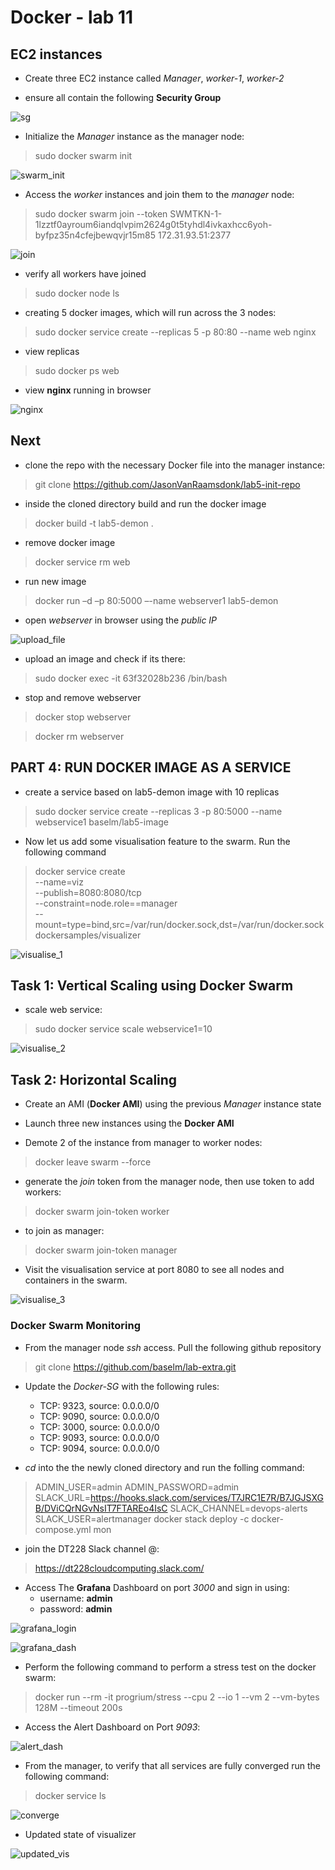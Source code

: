 # Docker - lab 11

## EC2 instances

- Create three EC2 instance called *Manager*, *worker-1*, *worker-2*

- ensure all contain the following **Security Group**

![sg](https://github.com/JasonVanRaamsdonk/Cloud-Docker/blob/master/images/security_group.png)

- Initialize the *Manager* instance as the manager node:

> sudo docker swarm init

![swarm_init](https://github.com/JasonVanRaamsdonk/Cloud-Docker/blob/master/images/swarm_init.jpg)

- Access the *worker* instances and join them to the *manager* node:

> sudo docker swarm join --token SWMTKN-1-1lzztf0ayroum6iandqlvpim2624g0t5tyhdl4ivkaxhcc6yoh-byfpz35n4cfejbewqvjr15m85 172.31.93.51:2377

![join](https://github.com/JasonVanRaamsdonk/Cloud-Docker/blob/master/images/swarm_join.jpg)

- verify all workers have joined

> sudo docker node ls

- creating 5 docker images, which will run across the 3 nodes:

> sudo docker service create --replicas 5 -p 80:80 --name web nginx

- view replicas

> sudo docker ps web

- view **nginx** running in browser

![nginx](https://github.com/JasonVanRaamsdonk/Cloud-Docker/blob/master/images/nginx.png)

## Next

- clone the repo with the necessary Docker file into the manager instance:

> git clone https://github.com/JasonVanRaamsdonk/lab5-init-repo

- inside the cloned directory build and run the docker image

> docker build -t lab5-demon .

- remove docker image

> docker service rm web

- run new image

> docker run –d –p 80:5000 –-name webserver1 lab5-demon

- open *webserver* in browser using the *public IP*

![upload_file](https://github.com/JasonVanRaamsdonk/Cloud-Docker/blob/master/images/uploaddile.png)

- upload an image and check if its there:

> sudo docker exec -it 63f32028b236 /bin/bash

- stop and remove webserver

> docker stop webserver

> docker rm webserver

## PART 4: RUN DOCKER IMAGE AS A SERVICE

- create a service based on lab5-demon image with 10 replicas

> sudo docker service create --replicas 3 -p 80:5000 --name webservice1 baselm/lab5-image

- Now let us add some visualisation feature to the swarm. Run the following command

>docker service create \
  --name=viz \
  --publish=8080:8080/tcp \
  --constraint=node.role==manager \
  --mount=type=bind,src=/var/run/docker.sock,dst=/var/run/docker.sock \
  dockersamples/visualizer

![visualise_1](https://github.com/JasonVanRaamsdonk/Cloud-Docker/blob/master/images/vertical_small.png)

## Task 1: Vertical Scaling using Docker Swarm

- scale web service:

> sudo docker service scale webservice1=10

![visualise_2](images/vertical_large.png)

## Task 2: Horizontal Scaling

- Create an AMI (**Docker AMI**) using the previous *Manager* instance state

- Launch three new instances using the **Docker AMI**

- Demote 2 of the instance from manager to worker nodes:

> docker leave swarm --force

- generate the *join* token from the manager node, then use token to add workers:

> docker swarm join-token worker

- to join as manager:

> docker swarm join-token manager

- Visit the visualisation service at port 8080 to see all nodes and containers in the swarm.

![visualise_3](images/horizontal_large.png)

### Docker Swarm Monitoring

- From the manager node *ssh* access. Pull the following github repository

> git clone https://github.com/baselm/lab-extra.git

- Update the *Docker-SG* with the following rules:
  - TCP: 9323, source: 0.0.0.0/0
  - TCP: 9090, source: 0.0.0.0/0
  - TCP: 3000, source: 0.0.0.0/0
  - TCP: 9093, source: 0.0.0.0/0
  - TCP: 9094, source: 0.0.0.0/0

- *cd* into the the newly cloned directory and run the folling command:

> ADMIN_USER=admin
ADMIN_PASSWORD=admin
SLACK_URL=https://hooks.slack.com/services/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
SLACK_CHANNEL=devops-alerts
SLACK_USER=alertmanager
docker stack deploy -c docker-compose.yml mon

- join the DT228 Slack channel @:

> https://dt228cloudcomputing.slack.com/

- Access The **Grafana** Dashboard on port *3000* and sign in using:
  - username: **admin**
  - password: **admin**

![grafana_login](images/grafana_login.png)

![grafana_dash](images/grafana.png)

- Perform the following command to perform a stress test on the docker swarm:

> docker run --rm -it progrium/stress --cpu 2 --io 1 --vm 2 --vm-bytes 128M --timeout 200s

- Access the Alert Dashboard on Port *9093*:

![alert_dash](images/alert_service.png)

- From the manager, to verify that all services are fully converged run the following command:

> docker service ls

![converge](images/converge.png)

- Updated state of visualizer

![updated_vis](images/visual_after_running.png)